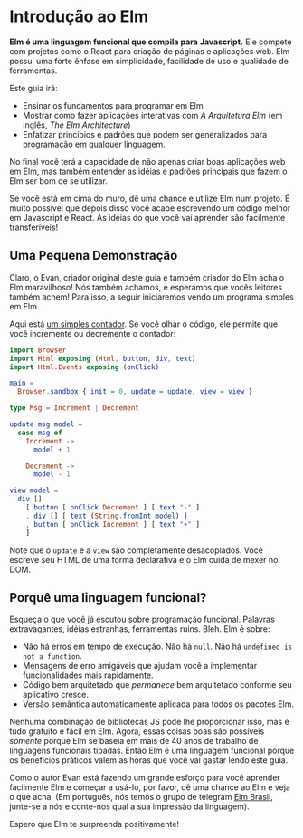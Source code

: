 <!--
# An Introduction to Elm
-->
# Introdução ao Elm

<!--
**Elm is a functional language that compiles to JavaScript.** It competes with projects like React as a tool for creating websites and web apps. Elm has a very strong emphasis on simplicity, ease-of-use, and quality tooling.
-->
**Elm é uma linguagem funcional que compila para Javascript.** Ele compete com projetos como o  React para criação de páginas e aplicações web. Elm possui uma forte ênfase em simplicidade, facilidade de uso e qualidade de ferramentas.

<!--
This guide will:

  - Teach you the fundamentals of programming in Elm.
  - Show you how to make interactive apps with *The Elm Architecture*.
  - Emphasize principles and patterns that generalize to programming in any language.
-->
Este guia irá:

  - Ensinar os fundamentos para programar em Elm
  - Mostrar como fazer aplicações interativas  com _A Arquitetura Elm_ (em inglês, *The Elm Architecture*)
  - Enfatizar princípios e padrões que podem ser generalizados para programação em qualquer linguagem.

<!--
By the end I hope you will not only be able to create great web apps in Elm, but also understand the core ideas and patterns that make Elm nice to use.
-->
No final você terá a capacidade de não apenas criar boas aplicações web em Elm, mas também entender as idéias e padrões principais que fazem o Elm ser bom de se utilizar.

<!--
If you are on the fence, I can safely guarantee that if you give Elm a shot and actually make a project in it, you will end up writing better JavaScript and React code. The ideas transfer pretty easily!
-->
Se você está em cima do muro, dê uma chance e utilize Elm num projeto. É muito possível que depois disso você acabe escrevendo um código  melhor em Javascript e React. As idéias do que você vai aprender são facilmente transferíveis!

<!--
## A Quick Sample
-->

## Uma Pequena Demonstração

<!--
Of course *I* think Elm is good, so look for yourself.
-->
Claro, o Evan, criador original deste guia e também criador do Elm acha o Elm maravilhoso! Nós também achamos, e esperamos que vocês leitores também achem! Para isso, a seguir iniciaremos vendo um programa simples em Elm.

<!--
Here is [a simple counter](https://ellie-app.com/new). If you look at the code, it just lets you increment and decrement the counter:
-->
Aqui está [um simples contador](https://ellie-app.com/new). Se você olhar o código, ele permite que você incremente ou decremente o contador:

```elm
import Browser
import Html exposing (Html, button, div, text)
import Html.Events exposing (onClick)

main =
  Browser.sandbox { init = 0, update = update, view = view }

type Msg = Increment | Decrement

update msg model =
  case msg of
    Increment ->
      model + 1

    Decrement ->
      model - 1

view model =
  div []
    [ button [ onClick Decrement ] [ text "-" ]
    , div [] [ text (String.fromInt model) ]
    , button [ onClick Increment ] [ text "+" ]
    ]
```

<!--
Notice that the `update` and `view` are entirely decoupled. You describe your HTML in a declarative way and Elm takes care of messing with the DOM.
-->
Note que o `update` e a `view` são completamente desacoplados. Você escreve seu HTML de uma forma declarativa e o Elm cuida de mexer no DOM.

<!--
## Why a *functional* language?
-->
## Porquê uma linguagem funcional?

<!--
Forget what you have heard about functional programming. Fancy words, weird ideas, bad tooling. Barf. Elm is about:

  - No runtime errors in practice. No `null`. No `undefined` is not a function.
  - Friendly error messages that help you add features more quickly.
  - Well-architected code that *stays* well-architected as your app grows.
  - Automatically enforced semantic versioning for all Elm packages.
-->
Esqueça o que você já escutou sobre programação funcional. Palavras extravagantes, idéias estranhas, ferramentas ruins. Bleh. Elm é sobre:

  - Não há erros em tempo de execução. Não há `null`. Não há `undefined is not a function`.
  - Mensagens de erro amigáveis que ajudam você a implementar funcionalidades mais rapidamente.
  - Código bem arquitetado que *permanece* bem arquitetado conforme seu aplicativo cresce.
  - Versão semântica automaticamente aplicada para todos os pacotes Elm.

<!--
No combination of JS libraries can ever give you this, yet it is all free and easy in Elm. Now these nice things are *only* possible because Elm builds upon 40+ years of work on typed functional languages. So Elm is a functional language because the practical benefits are worth the couple hours you'll spend reading this guide.
-->
Nenhuma combinação de bibliotecas JS pode lhe proporcionar isso, mas é tudo gratuito e fácil em Elm. Agora, essas coisas boas são possíveis *somente* porque Elm se baseia em mais de 40 anos de trabalho de linguagens funcionais tipadas. Então Elm é uma linguagem funcional porque os benefícios práticos valem as horas que você vai gastar lendo este guia.

<!--
I have put a huge emphasis on making Elm easy to learn and use, so all I ask is that you give Elm a shot and see what you think. I hope you will be pleasantly surprised!
-->
Como o autor Evan está fazendo um grande esforço para você aprender facilmente Elm e começar a usá-lo, por favor, dê uma chance ao Elm e veja o que acha.
(Em português, nós temos o grupo de telegram [Elm Brasil](https://t.me/elmbrasil), junte-se a nós e conte-nos qual a sua impressão da linguagem).

Espero que Elm te surpreenda positivamente!
